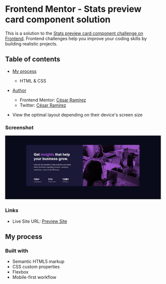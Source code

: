 # Frontend Mentor - Stats preview card component solution

This is a solution to the [Stats preview card component challenge on Frontend](https://www.frontendmentor.io/challenges/stats-preview-card-component-8JqbgoU62). Frontend challenges help you improve your coding skills by building realistic projects. 

## Table of contents

- [My process](#my-process)
  - HTML & CSS
- [Author](#author)
  - Frontend Mentor: [César Ramírez](https://www.frontendmentor.io/profile/ramez-cesar)
  - Twitter: [César Ramírez](https://twitter.com/ramez_cesar)

- View the optimal layout depending on their device's screen size

### Screenshot

![](./images/Captura-component.PNG)

### Links

- Live Site URL: [Preview Site](https://ramez-cesar.github.io/Componente-de-tarjeta/)

## My process

### Built with

- Semantic HTML5 markup
- CSS custom properties
- Flexbox
- Mobile-first workflow